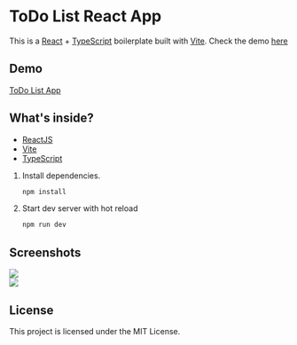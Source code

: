# ToDo List React App

This is a [React](https://reactjs.org) + [TypeScript](https://www.typescriptlang.org/) boilerplate built with [Vite](https://vitejs.dev). Check the demo <ins>[here](https://to-do-list-reactjs-eta.vercel.app/)</ins>

## Demo
[ToDo List App](https://to-do-list-reactjs-eta.vercel.app/)

## What's inside?

- [ReactJS](https://reactjs.org)
- [Vite](https://vitejs.dev)
- [TypeScript](https://www.typescriptlang.org)

1. Install dependencies.

   ```bash
   npm install
   ```

2. Start dev server with hot reload
   ```bash
   npm run dev
   ```

## Screenshots

<img src="https://i.ibb.co/28m0dPh/Captura-de-tela-de-2023-01-05-07-48-41.png" border="0" />
<br />
<img src="https://i.ibb.co/0DKyjGr/Captura-de-tela-de-2023-01-05-07-46-47.png" border="0" />

## License

This project is licensed under the MIT License.